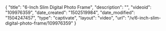 {
    "title": "6-Inch Slim Digital Photo Frame",
    "description": "",
    "videoid": "109976359",
    "date_created": "1502519984",
    "date_modified": "1504247457",
    "type": "captivate",
    "layout": "video",
    "url": "\/v\/6-inch-slim-digital-photo-frame\/109976359"
}